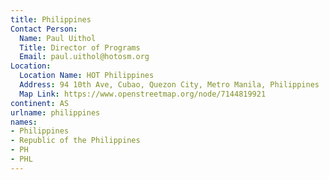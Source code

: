 ```yaml
---
title: Philippines
Contact Person:
  Name: Paul Uithol
  Title: Director of Programs
  Email: paul.uithol@hotosm.org
Location:
  Location Name: HOT Philippines
  Address: 94 10th Ave, Cubao, Quezon City, Metro Manila, Philippines
  Map Link: https://www.openstreetmap.org/node/7144819921
continent: AS
urlname: philippines
names:
- Philippines
- Republic of the Philippines
- PH
- PHL
---
```


